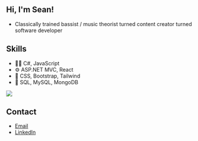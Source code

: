 ## Hi, I'm Sean!
- Classically trained bassist / music theorist turned content creator turned software developer

## Skills
- :man_technologist: C#, JavaScript
- :gear: ASP.NET MVC, React
- :crystal_ball: CSS, Bootstrap, Tailwind
- :open_file_folder: SQL, MySQL, MongoDB

<a href="https://github.com/anuraghazra/github-readme-stats">
  <img align='center' src="https://github-readme-stats.vercel.app/api/top-langs/?username=SeanPMcNeil" />
</a>
  
## Contact
- [Email](mailto:smcneil136@gmail.com)
- [LinkedIn](https://www.linkedin.com/in/seanpmcneil/)
